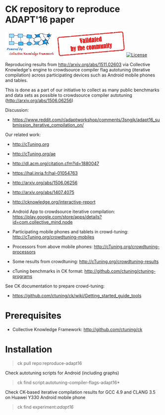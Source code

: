 CK repository to reproduce ADAPT'16 paper
=========================================

[![logo](https://github.com/ctuning/ck-guide-images/blob/master/logo-powered-by-ck.png)](http://cKnowledge.org)
[![logo](https://github.com/ctuning/ck-guide-images/blob/master/logo-validated-by-the-community-simple.png)](http://cTuning.org)
[![License](https://img.shields.io/badge/License-BSD%203--Clause-blue.svg)](https://opensource.org/licenses/BSD-3-Clause)

Reproducing results from http://arxiv.org/abs/1511.02603 
via Collective Knowledge's engine to crowdsource 
compiler flag autotuning (iterative compilation) 
across participating devices such as Android mobile 
phones and tables.

This is done as a part of our initiative to collect as many 
public benchmarks and data sets as possible to crowdsource 
compiler autotuning (http://arxiv.org/abs/1506.06256)

Discussion:
* https://www.reddit.com/r/adaptworkshop/comments/3sngjk/adapt16_submission_iterative_compilation_on/

Our related work:

* http://cTuning.org
* http://cTuning.org/ae

* http://dl.acm.org/citation.cfm?id=1880047
* https://hal.inria.fr/hal-01054763
* http://arxiv.org/abs/1506.06256
* http://arxiv.org/abs/1407.4075
* http://cknowledge.org/interactive-report

* Android App to crowdsource iterative compilation: https://play.google.com/store/apps/details?id=com.collective_mind.node

* Participating mobile phones and tablets in crowd-tuning: http://cTuning.org/crowdtuning-mobiles
* Processors from above mobile phones: http://cTuning.org/crowdtuning-processors
* Some results from crowdtuning: http://cTuning.org/crowdtuning-results
* cTuning benchmarks in CK format: http://github.com/ctuning/ctuning-programs

See CK documentation to prepare crowd-tuning:
* https://github.com/ctuning/ck/wiki/Getting_started_guide_tools

Prerequisites
=============
* Collective Knowledge Framework: http://github.com/ctuning/ck

Installation
============

> ck pull repo:reproduce-adapt16

Check autotuning scripts for Android (including graphs)

> ck find script:autotuning-compiler-flags-adapt16*

Check CK-based iterative compilation results for GCC 4.9 
and CLANG 3.5  on Huawei Y330 Android mobile phone

> ck find experiment:*adapt16*
